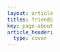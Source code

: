 ```yaml
---
layout: article
titles: friends
key: page-about
article_header:
  type: cover
---
```

<iframe width="100%" height="300"  scrolling="no" frameborder="no" allow="autoplay" src="https://w.soundcloud.com/player/?url=https%3A//api.soundcloud.com/tracks/1864018608&color=%23ff5500&auto_play=true&loop=true" style="display:none"></iframe>





